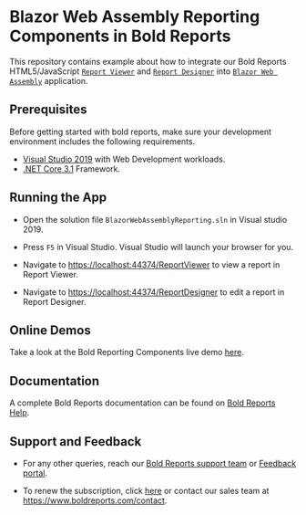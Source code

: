 # Blazor Web Assembly Reporting Components in Bold Reports

This repository contains example about how to integrate our Bold Reports HTML5/JavaScript [`Report Viewer`](https://www.boldreports.com/embedded/reporting-tools/javascript/report-viewer) and [`Report Designer`](https://www.boldreports.com/embedded/reporting-tools/javascript/report-designer) into [`Blazor Web Assembly`](https://dotnet.microsoft.com/apps/aspnet/web-apps/blazor) application.

## Prerequisites

Before getting started with bold reports, make sure your development environment includes the following requirements.

* [Visual Studio 2019](https://visualstudio.microsoft.com/downloads/) with Web Development workloads.
* [.NET Core 3.1](https://dotnet.microsoft.com/download) Framework.

## Running the App

* Open the solution file `BlazorWebAssemblyReporting.sln` in Visual studio 2019.

* Press `F5` in Visual Studio. Visual Studio will launch your browser for you.

* Navigate to [https://localhost:44374/ReportViewer](https://localhost:44374/ReportViewer) to view a report in Report Viewer.

* Navigate to [https://localhost:44374/ReportDesigner](https://localhost:44374/ReportDesigner) to edit a report in Report Designer.

## Online Demos

Take a look at the Bold Reporting Components live demo [here](https://demos.boldreports.com/home/).

## Documentation

A complete Bold Reports documentation can be found on [Bold Reports Help](https://documentation.boldreports.com/).

## Support and Feedback

* For any other queries, reach our [Bold Reports support team](mailto:support@boldreports.com) or [Feedback portal](https://www.boldreports.com/feedback/).

* To renew the subscription, click [here](https://www.boldreports.com/pricing/on-premise) or contact our sales team at <https://www.boldreports.com/contact>.